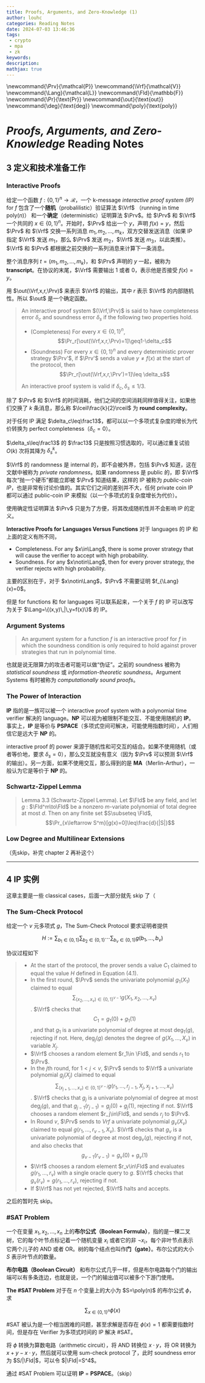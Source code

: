 ```yaml
---
title: Proofs, Arguments, and Zero-Knowledge (1)
author: louhc
categories: Reading Notes
date: 2024-07-03 13:46:36
tags:
 - crypto
 - mpa
 - zk
keywords: 
description:
mathjax: true
---
```


\newcommand{\Prv}{\mathcal{P}}
\newcommand{\Vrf}{\mathcal{V}}
\newcommand{\Lang}{\mathcal{L}}
\newcommand{\Fld}{\mathbb{F}}
\newcommand{\Pr}{\text{Pr}}
\newcommand{\out}{\text{out}}
\newcommand{\deg}{\text{deg}}
\newcommand{\poly}{\text{poly}}

# *Proofs, Arguments, and Zero-Knowledge* Reading Notes

## 3 定义和技术准备工作

### Interactive Proofs

给定一个函数 $f:\{0,1\}^n\to\mathcal R$，一个 k-message *interactive proof system (IP)* for $f$ 包含了一个**随机**（probalilistic）验证算法 $\Vrf$ （running in time poly($n$)） 和一个**确定**（deterministic）证明算法 $\Prv$。给 $\Prv$ 和 $\Vrf$ 一个共同的 $x\in\{0,1\}^n$。开始时，$\Prv$ 给出一个 $y$，声明 $f(x)=y$，然后 $\Prv$ 和 $\Vrf$ 交换一系列消息 $m_1,m_2,...,m_k$，双方交替发送消息（如果 IP 指定 $\Vrf$ 发送 $m_1$，那么 $\Prv$ 发送 $m_2$，$\Vrf$ 发送 $m_3$，以此类推）。$\Vrf$ 和 $\Prv$ 都根据之前交换的一系列消息来计算下一条消息。

整个消息序列 $t=(m_1,m_2,...,m_k)$，和 $\Prv$ 声明的 $y$ 一起，被称为 **transcript**。在协议的末尾，$\Vrf$ 需要输出 $1$ 或者 $0$，表示他是否接受 $f(x)=y$。

用 $\out(\Vrf,x,r,\Prv)$ 来表示 $\Vrf$ 的输出，其中 $r$ 表示 $\Vrf$ 的内部随机性。所以 $\out$ 是一个确定函数。

> An interactive proof system $(\Vrf,\Prv)$ is said to have completeness error $\delta_c$ and soundness error $\delta_s$ if the following two properties hold.
>
> - (Completeness) For every $x\in\{0,1\}^n$, $$\Pr_r[\out(\Vrf,x,r,\Prv)=1]\geq1-\delta_c$$
> - (Soundness) For every $x\in\{0,1\}^n$ and every deterministic prover strategy $\Prv'$, if $\Prv'$ sends a value $y \neq f(x)$ at the start of the protocol, then $$\Pr_r[\out(\Vrf,x,r,\Prv')=1]\leq \delta_s$$
>
> An interactive proof system is valid if $\delta_c,\delta_s \leq 1/3$.

除了 $\Prv$ 和 $\Vrf$ 的时间消耗，他们之间的空间消耗同样值得关注，如果他们交换了 $k$ 条消息，那么称 $\lceil\frac{k}{2}\rceil$ 为 **round complexity**。

对于任何 IP 满足 $\delta_c\leq\frac13$，都可以以一个多项式复杂度的增长为代价转换为 perfect completeness（$\delta_c=0$）。

$\delta_s\leq\frac13$ 的 $\frac13$ 只是按照习惯选取的，可以通过重复试验 $O(k)$ 次将其降为 $\delta_s^k$。

$\Vrf$ 的 randomness 是 internal 的，即不会被外界，包括 $\Prv$ 知道，这在文献中被称为 *private randomness*。如果 randomness 是 public 的，即 $\Vrf$ 每次“抛一个硬币”都能立即被 $\Prv$ 知道结果，这样的 IP 被称为 *public-coin IP*，也是非常有讨论价值的。其实它们之间的差别并不大，任何 private coin IP 都可以通过 public-coin IP 来模拟（以一个多项式的复杂度增长为代价）。

使用确定性证明算法 $\Prv$ 只是为了方便，将其改成随机性并不会影响 IP 的定义。

**Interactive Proofs for Languages Versus Functions** 对于 languages 的 IP 和上面的定义有所不同，

- Completeness. For any $x\in\Lang$, there is some prover strategy that will cause the verifier to accept with high probability.
- Soundness. For any $x\notin\Lang$, then for every prover strategy, the verifier rejects with high probability.

主要的区别在于，对于 $x\notin\Lang$，$\Prv$ 不需要证明 $f_{\Lang}(x)=0$。

但是 for functions 和 for languages 可以联系起来，一个关于 $f$ 的 IP 可以改写为关于 $\Lang=\{(x,y)\,|\,y=f(x)\}$ 的 IP。

### Argument Systems

> An argument system for a function $f$ is an interactive proof for $f$ in which the soundness condition is only required to hold against prover strategies that run in polynomial time.

也就是说无限算力的攻击者可能可以做“伪证”。之前的 soundness 被称为 *statistical soundness* 或 *information-theoretic soundness*。Argument Systems 有时被称为 *computationally sound proofs*。

### The Power of Interaction

**IP** 指的是一族可以被一个 interactive proof system with a polynomial time verifier 解决的 language。**NP** 可以视为被限制不能交互、不能使用随机的 **IP**。事实上，**IP** 是等价与 **PSPACE**（多项式空间可解决，可能使用指数时间），人们相信它是远大于 **NP** 的。

interactive proof 的 power 来源于随机性和可交互的结合。如果不使用随机（或者等价地，要求 $\delta_s=0$），那么交互就没有意义（因为 $\Prv$ 可以预测 $\Vrf$ 的输出）。另一方面，如果不使用交互，那么得到的是 **MA**（Merlin-Arthur），一般认为它是等价于 **NP** 的。

### Schwartz-Zippel Lemma

> Lemma 3.3 (Schwartz-Zippel Lemma). Let $\Fld$ be any field, and let $g$ : $\Fld^m\to\Fld$ be a nonzero $m$-variate polynomial of total degree at most $d$. Then on any finite set $S\subseteq \Fld$,
> $$\Pr_{x\leftarrow S^m}[g(x)=0]\leq\frac{d}{|S|}$$

### Low Degree and Multilinear Extensions

（先skip，补完 chapter 2 再补这个）

---

## 4 IP 实例

这章主要是一些 classical cases，后面一大部分就先 skip 了（

### The Sum-Check Protocol

给定一个 $v$ 元多项式 $g$，The Sum-Check Protocol 要求证明者提供

$$H:=\sum_{b_1\in\{0,1\}}\sum_{b_2\in\{0,1\}}\cdots\sum_{b_v\in\{0,1\}}g(b_1,...,b_v)$$

协议过程如下

> - At the start of the protocol, the prover sends a value $C_1$ claimed to equal the value $H$ defined in Equation (4.1).
> - In the first round, $\Prv$ sends the univariate polynomial $g_1(X_1)$ claimed to equal 
> $$\sum_{(x_2,...,x_v)\in\{0,1\}^{v−1}}g(X_1, x_2,...,x_v)$$.
> $\Vrf$ checks that 
> $$C_1 = g_1(0) +g_1(1)$$
> , and that $g_1$ is a univariate polynomial of degree at most $\deg_1(g)$, rejecting if not. Here, $\deg_j(g)$ denotes the degree of $g(X_1,...,X_v)$ in variable $X_j$.
> - $\Vrf$ chooses a random element $r_1\in \Fld$, and sends $r_1$ to $\Prv$.
> - In the $j$th round, for $1 < j < v$, $\Prv$ sends to $\Vrf$ a univariate polynomial $g_j(X_j)$ claimed to equal
> $$\sum_{(x_{j+1},...,x_v)\in\{0,1\}^{v−j}}g(r_1,...,r_{j−1},X_j,x_{j+1},...,x_v)$$.
> $\Vrf$ checks that $g_j$ is a univariate polynomial of degree at most $\deg_j(g)$, and that $g_{j−1}(r_{j−1})=g_j(0)+g_j(1)$, rejecting if not.
> $\Vrf$ chooses a random element $r_j\in\Fld$, and sends $r_j$ to $\Prv$.
> - In Round $v$, $\Prv$ sends to $Vrf$ a univariate polynomial $g_v(X_v)$ claimed to equal $g(r_1,...,r_{v−1},X_v)$. $\Vrf$ checks that $g_v$ is a univariate polynomial of degree at most $\deg_v(g)$, rejecting if not, and also checks that $$g_{v−1}(r_{v−1}) = g_v(0)+g_v(1)$$
> - $\Vrf$ chooses a random element $r_v\in\Fld$ and evaluates $g(r_1,...,r_v)$ with a single oracle query to $g$. $\Vrf$ checks that $g_v(r_v)=g(r_1,...,r_v)$, rejecting if not.
> - If $\Vrf$ has not yet rejected, $\Vrf$ halts and accepts.

之后的暂时先 skip。

### #SAT Problem

一个在变量 $x_1,x_2,...,x_n$ 上的**布尔公式（Boolean Formula）**，指的是一棵二叉树，它的每个叶节点标记着一个随机变量 $x_i$ 或者它的非 $\lnot x_i$，每个非叶节点表示它两个儿子的 AND 或者 OR。树的每个结点也叫作**门（gate）**。布尔公式的大小 $S$ 表示叶节点的数量。

**布尔电路（Boolean Circuit）** 和布尔公式几乎一样，但是布尔电路每个门的输出端可以有多条连边，也就是说，一个门的输出值可以被多个下游门使用。

**The #SAT Problem** 对于在 $n$ 个变量上的大小为 $S=\poly(n)$ 的布尔公式 $\phi$，求

$$\sum_{x\in\{0,1\}^n}\phi(x)$$

#SAT 被认为是一个相当困难的问题，甚至求解是否存在 $\phi(x)=1$ 都需要指数时间，但是存在 Verifier 为多项式时间的 IP 解决 #SAT。

将 $\phi$ 转换为算数电路（arithmetic circuit），将 AND 转换位 $x\cdot y$，将 OR 转换为 $x+y-x\cdot y$，然后就可以使用 sum-check protocol 了，此时 soundness error 为 $S/|\Fld|$，可以令 $|\Fld|=S^4$。

通过 #SAT Problem 可以证明 **IP** = **PSPACE**。（skip）